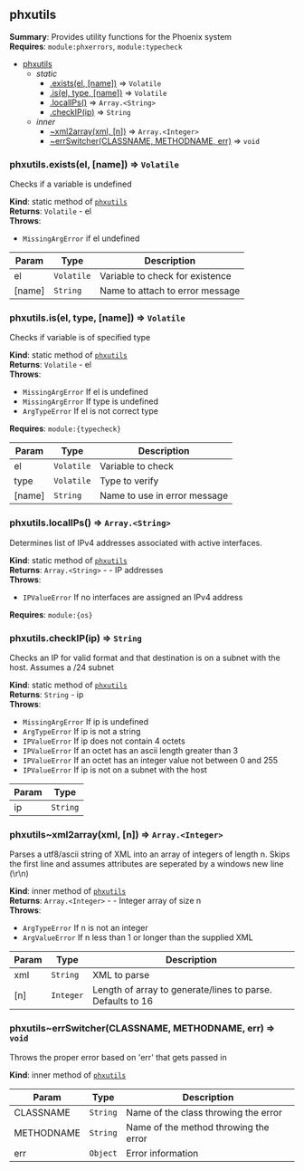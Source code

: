 <a name="module_phxutils"></a>

## phxutils
**Summary**: Provides utility functions for the Phoenix system  
**Requires**: <code>module:phxerrors</code>, <code>module:typecheck</code>  

* [phxutils](#module_phxutils)
    * _static_
        * [.exists(el, [name])](#module_phxutils.exists) ⇒ <code>Volatile</code>
        * [.is(el, type, [name])](#module_phxutils.is) ⇒ <code>Volatile</code>
        * [.localIPs()](#module_phxutils.localIPs) ⇒ <code>Array.&lt;String&gt;</code>
        * [.checkIP(ip)](#module_phxutils.checkIP) ⇒ <code>String</code>
    * _inner_
        * [~xml2array(xml, [n])](#module_phxutils..xml2array) ⇒ <code>Array.&lt;Integer&gt;</code>
        * [~errSwitcher(CLASSNAME, METHODNAME, err)](#module_phxutils..errSwitcher) ⇒ <code>void</code>

<a name="module_phxutils.exists"></a>

### phxutils.exists(el, [name]) ⇒ <code>Volatile</code>
Checks if a variable is undefined

**Kind**: static method of [<code>phxutils</code>](#module_phxutils)  
**Returns**: <code>Volatile</code> - el  
**Throws**:

- <code>MissingArgError</code> if el undefined


| Param | Type | Description |
| --- | --- | --- |
| el | <code>Volatile</code> | Variable to check for existence |
| [name] | <code>String</code> | Name to attach to error message |

<a name="module_phxutils.is"></a>

### phxutils.is(el, type, [name]) ⇒ <code>Volatile</code>
Checks if variable is of specified type

**Kind**: static method of [<code>phxutils</code>](#module_phxutils)  
**Returns**: <code>Volatile</code> - el  
**Throws**:

- <code>MissingArgError</code> If el is undefined
- <code>MissingArgError</code> If type is undefined
- <code>ArgTypeError</code> If el is not correct type

**Requires**: <code>module:{typecheck}</code>  

| Param | Type | Description |
| --- | --- | --- |
| el | <code>Volatile</code> | Variable to check |
| type | <code>Volatile</code> | Type to verify |
| [name] | <code>String</code> | Name to use in error message |

<a name="module_phxutils.localIPs"></a>

### phxutils.localIPs() ⇒ <code>Array.&lt;String&gt;</code>
Determines list of IPv4 addresses associated with active interfaces.

**Kind**: static method of [<code>phxutils</code>](#module_phxutils)  
**Returns**: <code>Array.&lt;String&gt;</code> - - IP addresses  
**Throws**:

- <code>IPValueError</code> If no interfaces are assigned an IPv4 address

**Requires**: <code>module:{os}</code>  
<a name="module_phxutils.checkIP"></a>

### phxutils.checkIP(ip) ⇒ <code>String</code>
Checks an IP for valid format and that destination is on a subnet with the host. Assumes a   /24 subnet

**Kind**: static method of [<code>phxutils</code>](#module_phxutils)  
**Returns**: <code>String</code> - ip  
**Throws**:

- <code>MissingArgError</code> If ip is undefined
- <code>ArgTypeError</code> If ip is not a string
- <code>IPValueError</code> If ip does not contain 4 octets
- <code>IPValueError</code> If an octet has an ascii length greater than 3
- <code>IPValueError</code> If an octet has an integer value not between 0 and 255
- <code>IPValueError</code> If ip is not on a subnet with the host


| Param | Type |
| --- | --- |
| ip | <code>String</code> | 

<a name="module_phxutils..xml2array"></a>

### phxutils~xml2array(xml, [n]) ⇒ <code>Array.&lt;Integer&gt;</code>
Parses a utf8/ascii string of XML into an array of integers of length n. Skips the first line and assumes attributes are seperated by a windows new line (\r\n)

**Kind**: inner method of [<code>phxutils</code>](#module_phxutils)  
**Returns**: <code>Array.&lt;Integer&gt;</code> - - Integer array of size n  
**Throws**:

- <code>ArgTypeError</code> If n is not an integer
- <code>ArgValueError</code> If n less than 1 or longer than the supplied XML


| Param | Type | Description |
| --- | --- | --- |
| xml | <code>String</code> | XML to parse |
| [n] | <code>Integer</code> | Length of array to generate/lines to parse. Defaults to 16 |

<a name="module_phxutils..errSwitcher"></a>

### phxutils~errSwitcher(CLASSNAME, METHODNAME, err) ⇒ <code>void</code>
Throws the proper error based on 'err' that gets passed in

**Kind**: inner method of [<code>phxutils</code>](#module_phxutils)  

| Param | Type | Description |
| --- | --- | --- |
| CLASSNAME | <code>String</code> | Name of the class throwing the error |
| METHODNAME | <code>String</code> | Name of the method throwing the error |
| err | <code>Object</code> | Error information |

